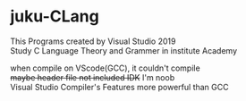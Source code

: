 # juku-CLang
This Programs created by Visual Studio 2019  
Study C Language Theory and Grammer in institute Academy

when compile on VScode(GCC), it couldn't compile  
~~maybe header file not included IDK~~ I'm noob  
Visual Studio Compiler's Features more powerful than GCC
